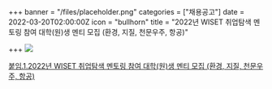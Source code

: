 +++
banner = "/files/placeholder.png"
categories = ["채용공고"]
date = 2022-03-20T02:00:00Z
icon = "bullhorn"
title = "2022년 WISET 취업탐색 멘토링 참여 대학(원)생 멘티 모집 (환경, 지질, 천문우주, 항공)"

+++
![](/files/20220320.jpg)

[붙임.1.2022년 WISET 취업탐색 멘토링 참여 대학(원)생 멘티 모집 (환경, 지질, 천문우주, 항공)](/files/1-2022-wiset-2.zip)
